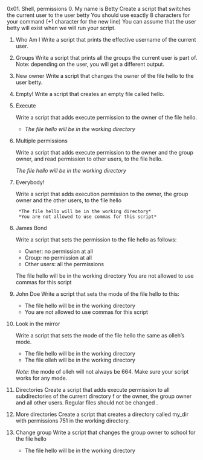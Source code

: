 0x01. Shell, permissions
0. My name is Betty
	 Create a script that switches the current user to the user betty
		You should use exactly 8 characters for your command (+1 character for the new line)
		You can assume that the user betty will exist when we will run your script.

1. Who Am I
	Write a script that prints the effective username of the current user.

2. Groups
	Write a script that prints all the groups the current user is part of.
	Note: depending on the user, you will get a different output.

3. New owner
	Write a script that changes the owner of the file hello to the user betty.

4. Empty!
	Write a script that creates an empty file called hello.

5. Execute

	Write a script that adds execute permission to the owner of the file hello.
	-	*The file hello will be in the working directory*

6. Multiple permissions

	Write a script that adds execute permission to the owner and the group owner, 
	and read permission to other users, to the file hello.

	*The file hello will be in the working directory*

7. Everybody!

	Write a script that adds execution permission to the owner, the group owner
 	and the other users, to the file hello

		*The file hello will be in the working directory*
		*You are not allowed to use commas for this script*

8. James Bond

	Write a script that sets the permission to the file hello as follows:

	- Owner: no permission at all
	- Group: no permission at all
	- Other users: all the permissions

	The file hello will be in the working directory You are not allowed to use commas for this script

9. John Doe 
	Write a script that sets the mode of the file hello to this:

	- The file hello will be in the working directory
	- You are not allowed to use commas for this script

10. Look in the mirror

	Write a script that sets the mode of the file hello the same as olleh’s mode.

	- The file hello will be in the working directory
	- The file olleh will be in the working directory
	
	*Note:* the mode of olleh will not always be 664. Make sure your script works for any mode.

11.  Directories
	Create a script that adds execute permission to all subdirectories of the current directory f
	or the owner, the group owner and all other users. Regular files should not be changed
.
12. More directories
	Create a script that creates a directory called my_dir with permissions 751 in the 
	working directory.

13. Change group
	Write a script that changes the group owner to school for the file hello
	- The file hello will be in the working directory

